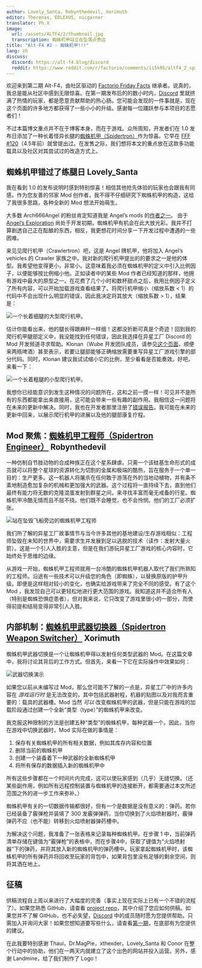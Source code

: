 ```yaml
---
author: Lovely_Santa, Robynthedevil, Xorimuth
editor: Therenas, EDLEXUS, nicgarner
translator: Ph.X
image:
  url: /assets/ALTF4/2/thumbnail.jpg
  transcription: 蜘蛛机甲站立在坠落点旁边
title: "Alt-F4 #2 - 蜘蛛机甲!!!"
lang: zh
discuss:
  discord: https://alt-f4.blog/discord
  reddit: https://www.reddit.com/r/factorio/comments/ii5k95/altf4_2_spidertron/
---
```


欢迎来到第二期 Alt-F4，由社区驱动的 [Factorio Friday Facts](https://factorio.com/blog/) 继承者。说真的，我总是能从社区中感到无限惊喜。在第一期发布后的的数小时内，[Discord](https://alt-f4.blog/discord) 里就挤满了热情的玩家，都是愿意贡献帮助的热心肠。您可能会发现的一件事就是，现在这个页面的许多地方都获得了一些小小的升级。感谢每一位踊跃参与本项目的志愿者们！

不过本篇博文重点并不在于博客本身，而在于游戏。众所周知，开发者们在 1.0 发布日添加了一种长着怪异长腿的[蜘蛛机甲（Spidertron）](https://wiki.factorio.com/Spidertron)作为惊喜。它早在 [FFF #120](https://www.factorio.com/blog/post/fff-120)（4.5年前）就曾提出过。在发售之际，我们想将本文的重点放在这款多功能载具以及社区对其尝试过的改造方式上。

## 蜘蛛机甲错过了练腿日 <author>Lovely_Santa</author>

我在看到 1.0 的发布说明时感到特别惊喜！相信其他抢先体验的玩家也会跟我有同感。作为您友善的邻家 Mod 创作者，我不得不仔细研究下蜘蛛机甲的构造，这给了我很多思路，各种全新的 Mod 想法开始萌生。

大多数 Arch666Angel 的粉丝肯定知道我是 Angel’s mods 的[作者之一](https://forums.factorio.com/viewtopic.php?p=475786#p475786)。 由于 [Angel’s Exploration](https://mods.factorio.com/mod/angelsexploration) 尚处于开发初期，蜘蛛机甲有机会在此大放光彩。我并不打算剧透自己正在酝酿的东西，相反，我更想花时间分享一下开发过程中遭遇的一些困难。

来见见爬行机甲（Crawlertron）吧，这是 Angel 牌机甲，他将加入 Angel’s vehicles 的 Crawler 家族之中。我对新的爬行机甲提出的的要求之一是他的体型。我希望他变得更小，非常小。这意味着我必须在蜘蛛机甲的定义中引入比例因子，以便能够按比例缩小他。正如读者中的某些 Mod 作者已经知道的那样，他拥有游戏中最大的原型之一。在花费了几个小时和数杯甜点之后，我用比例因子定义了所有内容，可以开始加载游戏查看结果了。将爬行机甲缩小（缩放系数 < 1）的代码中不会出现什么明显的错误，因此我决定将其放大（缩放系数 > 1），结果是：

![一个长着细腿的大型爬行机甲。](/assets/ALTF4/2/crawlertron_large.png?raw=true)

估计你能看出来，他的腿长得跟麻秆一样细！这都没折断可真是个奇迹！回到我的爬行机甲腿部定义中，我没能找到任何错误，因此我选择在异星工厂 Discord 的 Mod 开发频道寻求帮助。Klonan（Wube 开发团队成员，请参见[这个页面](https://factorio.com/game/about)，顺便来两瓶啤酒）甚至表示，若要让腿部能够正确缩放需要重写异星工厂游戏引擎的部分代码。同时，Klonan 建议我试试缩小它的比例，至少看看是否能奏效。好吧，来看一下：

![一个长着粗腿的小型爬行机甲。](/assets/ALTF4/2/crawlertron_tiny.png?raw=true)

我想你已经能意识到发生这种情况的问题所在，这和之前一摸一样！可见并不是所有的东西都能拿出来直接用，这可能会带来一些有趣的副作用。我相信这一问题将在未来的更新中解决。同时，我也在开发者那里注册了[错误报告](https://forums.factorio.com/viewtopic.php?f=7&t=88180)。我可能在未来的更新中回来，以展示爬行机甲的进展以及他的腿部康复疗程。

## Mod 聚焦：[蜘蛛机甲工程师（Spidertron Engineer）](https://mods.factorio.com/mod/SpidertronEngineer) <author>Robynthedevil</author>

一种仿制自节肢动物的合成种族正在这个星系肆虐。只需一个该硅基生命形式的成员就可以将整个星球的资源转化为切割的金属和极端的酷热，旨在服务于一个单一目的：生产更多。这一机器人将屠杀在任何敢于游荡在外的当地动植物，并有条不紊地制造愈加复杂的机械和更加强大的武器。这个过程将一直持续下去，直到他们最终有能力将无数的克隆混蛋发射到群星之间，来寻找丰富而毫无戒备的行星。蜘蛛机甲冷酷无情而且不屈不挠。他们既不会睡觉，也不会怜悯。他们的工厂必须扩张。

![站在坠毁飞船旁边的蜘蛛机甲工程师](/assets/ALTF4/2/SpidertronEngineer.png?raw=true)

我们所了解的异星工厂故事情节与当今许多其他的基地建设/生存游戏相似：工程师坠毁在未知的世界中，需要求生并发展到足以逃脱的技术（读作：发射大量火箭）。这是一个引人入胜的主意，但是在我们游玩异星工厂游戏的核心内容时，它始终处于思维的边缘。

从游戏一开始，蜘蛛机甲工程师就用一台冷酷的蜘蛛机甲机器人取代了我们所熟知的工程师。沿途有一些技术可以升级您的角色（即蜘蛛），以替换原版的护甲升级。即便是这样相对较小的变化，也确实给游戏带来了完全不同的感受。有了这个 Mod ，我发现自己可以更轻松地进行更大范围的游戏。我知道这并不适合所有人（特别是蜘蛛恐惧症患者），但对我来说，它只改变了游戏里很小的一部分，而使得前提和结局变得非常引人入胜。

## 内部机制：[蜘蛛机甲武器切换器（Spidertron Weapon Switcher）](https://mods.factorio.com/mod/SpidertronWeaponSwitcher) <author>Xorimuth</author>

蜘蛛机甲武器切换是一个让蜘蛛机甲得以发射任何类型武器的 Mod。在这篇文章中，我将讨论其背后的工作方式。但首先，来看一下它在实际操作中效果如何：

![武器切换演示](/assets/ALTF4/2/SWS-demo-gif.gif?raw=true)

如果您以前从未编写过 Mod，那么您可能不了解的一点是，异星工厂中的许多内容在 _游戏运行时_ 是无法改变的，其中包括武器射程，机器的贴图以及对我而言重要的：载具的武器槽。Mod 当然 _可以_ 改变蜘蛛机甲的武器，但是只能在游戏的加载阶段通过创建一个全新“类型（type）”的蜘蛛机甲来改变。

我克服这种限制的方法是创建五种“类型”的蜘蛛机甲，每种武器一个。因此，当你在游戏中切换武器时，Mod 实际在做的事情是：

1. 保存有关蜘蛛机甲的所有相关数据，例如其库存内容和位置
2. 删除当前的蜘蛛机甲
3. 创建一个装备着下一种武器的全新蜘蛛机甲
4. 将所有保存的数据插入新的蜘蛛机甲中

所有这些步骤都在一个时间片内完成，这可以使玩家感到（几乎）无缝切换。（还某些副作用，例如所有远程控制装置与蜘蛛机甲的连接断开，都需要通过本文所述范围之外的进一步工作来弥补。）

蜘蛛机甲有关的一切数据传输都很好，但有一个是数据是没有意义的：弹药。若你已经装备了霰弹枪并装填了 300 发霰弹弹药，当你切换到了火焰喷射器时，霰弹弹药不应（也不能）转移到火焰喷射器弹药槽中。

为解决这个问题，我准备了一张表格来记录每种蜘蛛机甲。在步骤 1 中，当前弹药清单存储在键值为“霰弹枪”的表格中，而在步骤4中，获取了键值为“火焰喷射器”下的弹药，并将其放入新的蜘蛛机甲的弹药槽中。玩家拿起蜘蛛机甲时，该蜘蛛机甲的所有弹药并将回收至玩家的背包中，如果背包里没有足够的剩余空间，则将其洒在地上。

## 征稿

供稿流程自上周以来进行了大幅度的完善（事实上现在实际上已有一个不错的流程了）。如果您熟悉 GitHub，请查看 [project repo](https://github.com/AlternativeFFFF/Alt-F4)，其中介绍了您应如何供稿。如果您并不了解 GitHub，也不必失望，[Discord](https://alt-f4.blog/discord) 中的成员随时愿为您提供帮助。只需加入并询问大家！如果您想知道要写些什么，请查看[第一期](https://alt-f4.blog/zh/ALTF4-1)，在底部有为您提供的建议。

在此我要特别感谢 Thaui，Dr.MagPie，xthexder，Lovely_Santa 和 Conor 在整个行动中的协助，他们在一两天内就建立了这个出色的网站并投入运营。另外，感谢 Landmine，给了我们制作了 Logo！